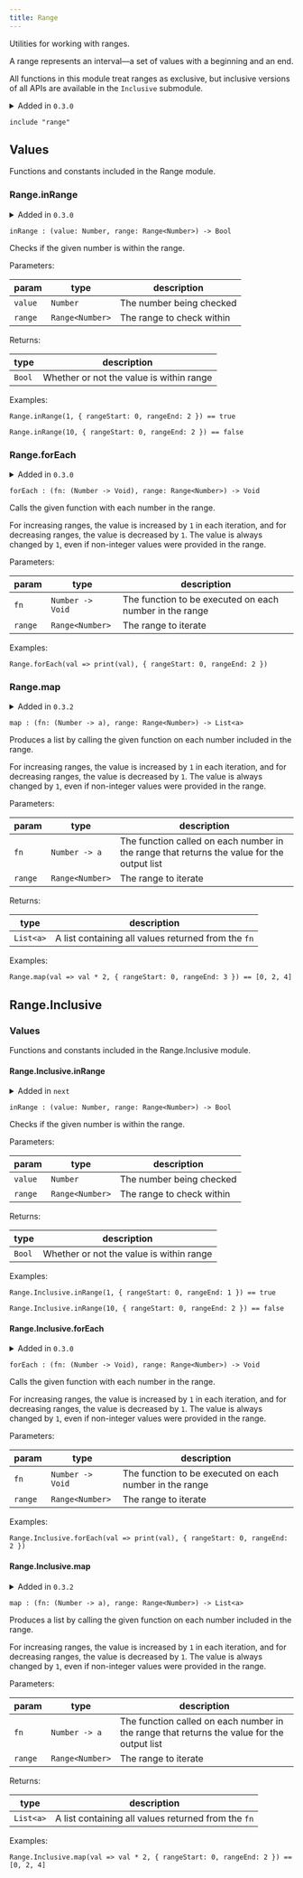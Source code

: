 ```yaml
---
title: Range
---
```


Utilities for working with ranges.

A range represents an interval—a set of values with a beginning and an end.

All functions in this module treat ranges as exclusive, but inclusive versions
of all APIs are available in the `Inclusive` submodule.

<details>
<summary>Added in <code>0.3.0</code></summary>
<table>
<thead>
<tr><th>version</th><th>changes</th></tr>
</thead>
<tbody>
<tr><td><code>next</code></td><td>Treats all ranges as exclusive</td></tr>
</tbody>
</table>
</details>

```grain
include "range"
```

## Values

Functions and constants included in the Range module.

### Range.**inRange**

<details>
<summary>Added in <code>0.3.0</code></summary>
<table>
<thead>
<tr><th>version</th><th>changes</th></tr>
</thead>
<tbody>
<tr><td><code>next</code></td><td>Treats all ranges as exclusive</td></tr>
</tbody>
</table>
</details>

```grain
inRange : (value: Number, range: Range<Number>) -> Bool
```

Checks if the given number is within the range.

Parameters:

|param|type|description|
|-----|----|-----------|
|`value`|`Number`|The number being checked|
|`range`|`Range<Number>`|The range to check within|

Returns:

|type|description|
|----|-----------|
|`Bool`|Whether or not the value is within range|

Examples:

```grain
Range.inRange(1, { rangeStart: 0, rangeEnd: 2 }) == true
```

```grain
Range.inRange(10, { rangeStart: 0, rangeEnd: 2 }) == false
```

### Range.**forEach**

<details>
<summary>Added in <code>0.3.0</code></summary>
<table>
<thead>
<tr><th>version</th><th>changes</th></tr>
</thead>
<tbody>
<tr><td><code>next</code></td><td>Treats all ranges as exclusive</td></tr>
</tbody>
</table>
</details>

```grain
forEach : (fn: (Number -> Void), range: Range<Number>) -> Void
```

Calls the given function with each number in the range.

For increasing ranges, the value is increased by `1` in each iteration,
and for decreasing ranges, the value is decreased by `1`. The value is
always changed by `1`, even if non-integer values were provided in the range.

Parameters:

|param|type|description|
|-----|----|-----------|
|`fn`|`Number -> Void`|The function to be executed on each number in the range|
|`range`|`Range<Number>`|The range to iterate|

Examples:

```grain
Range.forEach(val => print(val), { rangeStart: 0, rangeEnd: 2 })
```

### Range.**map**

<details>
<summary>Added in <code>0.3.2</code></summary>
<table>
<thead>
<tr><th>version</th><th>changes</th></tr>
</thead>
<tbody>
<tr><td><code>next</code></td><td>Treats all ranges as exclusive</td></tr>
</tbody>
</table>
</details>

```grain
map : (fn: (Number -> a), range: Range<Number>) -> List<a>
```

Produces a list by calling the given function on each number included in the range.

For increasing ranges, the value is increased by `1` in each iteration,
and for decreasing ranges, the value is decreased by `1`. The value is
always changed by `1`, even if non-integer values were provided in the range.

Parameters:

|param|type|description|
|-----|----|-----------|
|`fn`|`Number -> a`|The function called on each number in the range that returns the value for the output list|
|`range`|`Range<Number>`|The range to iterate|

Returns:

|type|description|
|----|-----------|
|`List<a>`|A list containing all values returned from the `fn`|

Examples:

```grain
Range.map(val => val * 2, { rangeStart: 0, rangeEnd: 3 }) == [0, 2, 4]
```

## Range.Inclusive

### Values

Functions and constants included in the Range.Inclusive module.

#### Range.Inclusive.**inRange**

<details>
<summary>Added in <code>next</code></summary>
<table>
<thead>
<tr><th>version</th><th>changes</th></tr>
</thead>
<tbody>
<tr><td><code>0.3.0</code></td><td>Root APIs originally handled Inclusive & Exclusive variants</td></tr>
</tbody>
</table>
</details>

```grain
inRange : (value: Number, range: Range<Number>) -> Bool
```

Checks if the given number is within the range.

Parameters:

|param|type|description|
|-----|----|-----------|
|`value`|`Number`|The number being checked|
|`range`|`Range<Number>`|The range to check within|

Returns:

|type|description|
|----|-----------|
|`Bool`|Whether or not the value is within range|

Examples:

```grain
Range.Inclusive.inRange(1, { rangeStart: 0, rangeEnd: 1 }) == true
```

```grain
Range.Inclusive.inRange(10, { rangeStart: 0, rangeEnd: 2 }) == false
```

#### Range.Inclusive.**forEach**

<details>
<summary>Added in <code>0.3.0</code></summary>
<table>
<thead>
<tr><th>version</th><th>changes</th></tr>
</thead>
<tbody>
<tr><td><code>0.3.0</code></td><td>Root APIs originally handled Inclusive & Exclusive variants</td></tr>
</tbody>
</table>
</details>

```grain
forEach : (fn: (Number -> Void), range: Range<Number>) -> Void
```

Calls the given function with each number in the range.

For increasing ranges, the value is increased by `1` in each iteration,
and for decreasing ranges, the value is decreased by `1`. The value is
always changed by `1`, even if non-integer values were provided in the range.

Parameters:

|param|type|description|
|-----|----|-----------|
|`fn`|`Number -> Void`|The function to be executed on each number in the range|
|`range`|`Range<Number>`|The range to iterate|

Examples:

```grain
Range.Inclusive.forEach(val => print(val), { rangeStart: 0, rangeEnd: 2 })
```

#### Range.Inclusive.**map**

<details>
<summary>Added in <code>0.3.2</code></summary>
<table>
<thead>
<tr><th>version</th><th>changes</th></tr>
</thead>
<tbody>
<tr><td><code>0.3.0</code></td><td>Root APIs originally handled Inclusive & Exclusive variants</td></tr>
</tbody>
</table>
</details>

```grain
map : (fn: (Number -> a), range: Range<Number>) -> List<a>
```

Produces a list by calling the given function on each number included in the range.

For increasing ranges, the value is increased by `1` in each iteration,
and for decreasing ranges, the value is decreased by `1`. The value is
always changed by `1`, even if non-integer values were provided in the range.

Parameters:

|param|type|description|
|-----|----|-----------|
|`fn`|`Number -> a`|The function called on each number in the range that returns the value for the output list|
|`range`|`Range<Number>`|The range to iterate|

Returns:

|type|description|
|----|-----------|
|`List<a>`|A list containing all values returned from the `fn`|

Examples:

```grain
Range.Inclusive.map(val => val * 2, { rangeStart: 0, rangeEnd: 2 }) == [0, 2, 4]
```


